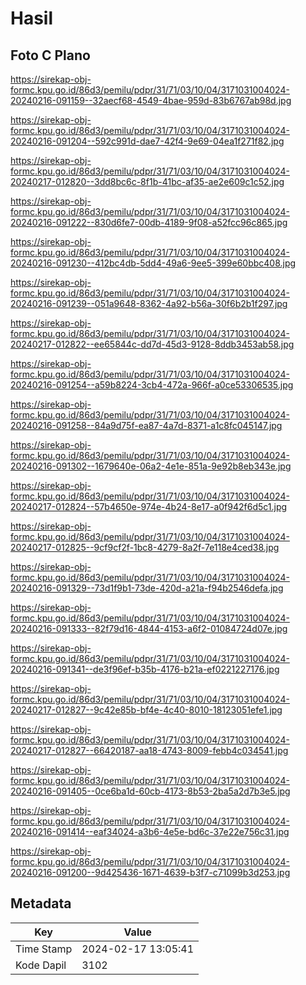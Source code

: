 # Hasil

## Foto C Plano

https://sirekap-obj-formc.kpu.go.id/86d3/pemilu/pdpr/31/71/03/10/04/3171031004024-20240216-091159--32aecf68-4549-4bae-959d-83b6767ab98d.jpg

https://sirekap-obj-formc.kpu.go.id/86d3/pemilu/pdpr/31/71/03/10/04/3171031004024-20240216-091204--592c991d-dae7-42f4-9e69-04ea1f271f82.jpg

https://sirekap-obj-formc.kpu.go.id/86d3/pemilu/pdpr/31/71/03/10/04/3171031004024-20240217-012820--3dd8bc6c-8f1b-41bc-af35-ae2e609c1c52.jpg

https://sirekap-obj-formc.kpu.go.id/86d3/pemilu/pdpr/31/71/03/10/04/3171031004024-20240216-091222--830d6fe7-00db-4189-9f08-a52fcc96c865.jpg

https://sirekap-obj-formc.kpu.go.id/86d3/pemilu/pdpr/31/71/03/10/04/3171031004024-20240216-091230--412bc4db-5dd4-49a6-9ee5-399e60bbc408.jpg

https://sirekap-obj-formc.kpu.go.id/86d3/pemilu/pdpr/31/71/03/10/04/3171031004024-20240216-091239--051a9648-8362-4a92-b56a-30f6b2b1f297.jpg

https://sirekap-obj-formc.kpu.go.id/86d3/pemilu/pdpr/31/71/03/10/04/3171031004024-20240217-012822--ee65844c-dd7d-45d3-9128-8ddb3453ab58.jpg

https://sirekap-obj-formc.kpu.go.id/86d3/pemilu/pdpr/31/71/03/10/04/3171031004024-20240216-091254--a59b8224-3cb4-472a-966f-a0ce53306535.jpg

https://sirekap-obj-formc.kpu.go.id/86d3/pemilu/pdpr/31/71/03/10/04/3171031004024-20240216-091258--84a9d75f-ea87-4a7d-8371-a1c8fc045147.jpg

https://sirekap-obj-formc.kpu.go.id/86d3/pemilu/pdpr/31/71/03/10/04/3171031004024-20240216-091302--1679640e-06a2-4e1e-851a-9e92b8eb343e.jpg

https://sirekap-obj-formc.kpu.go.id/86d3/pemilu/pdpr/31/71/03/10/04/3171031004024-20240217-012824--57b4650e-974e-4b24-8e17-a0f942f6d5c1.jpg

https://sirekap-obj-formc.kpu.go.id/86d3/pemilu/pdpr/31/71/03/10/04/3171031004024-20240217-012825--9cf9cf2f-1bc8-4279-8a2f-7e118e4ced38.jpg

https://sirekap-obj-formc.kpu.go.id/86d3/pemilu/pdpr/31/71/03/10/04/3171031004024-20240216-091329--73d1f9b1-73de-420d-a21a-f94b2546defa.jpg

https://sirekap-obj-formc.kpu.go.id/86d3/pemilu/pdpr/31/71/03/10/04/3171031004024-20240216-091333--82f79d16-4844-4153-a6f2-01084724d07e.jpg

https://sirekap-obj-formc.kpu.go.id/86d3/pemilu/pdpr/31/71/03/10/04/3171031004024-20240216-091341--de3f96ef-b35b-4176-b21a-ef0221227176.jpg

https://sirekap-obj-formc.kpu.go.id/86d3/pemilu/pdpr/31/71/03/10/04/3171031004024-20240217-012827--9c42e85b-bf4e-4c40-8010-18123051efe1.jpg

https://sirekap-obj-formc.kpu.go.id/86d3/pemilu/pdpr/31/71/03/10/04/3171031004024-20240217-012827--66420187-aa18-4743-8009-febb4c034541.jpg

https://sirekap-obj-formc.kpu.go.id/86d3/pemilu/pdpr/31/71/03/10/04/3171031004024-20240216-091405--0ce6ba1d-60cb-4173-8b53-2ba5a2d7b3e5.jpg

https://sirekap-obj-formc.kpu.go.id/86d3/pemilu/pdpr/31/71/03/10/04/3171031004024-20240216-091414--eaf34024-a3b6-4e5e-bd6c-37e22e756c31.jpg

https://sirekap-obj-formc.kpu.go.id/86d3/pemilu/pdpr/31/71/03/10/04/3171031004024-20240216-091200--9d425436-1671-4639-b3f7-c71099b3d253.jpg


## Metadata

| Key        | Value               |
| ---------- | ------------------- |
| Time Stamp | 2024-02-17 13:05:41 |
| Kode Dapil | 3102                |



